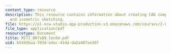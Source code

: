 ```yaml
---
content_type: resource
description: This resource contains information about creating CAD components 1, terminology
  and isometric sketching.
file: https://ol-ocw-studio-app-production.s3.amazonaws.com/courses/2-007-design-and-manufacturing-i-spring-2009/b5493baa7030edac414ada2a407ae307_MIT2_007s09_lec04.pdf
file_type: application/pdf
resourcetype: Document
title: MIT2_007s09_lec04.pdf
uid: b5493baa-7030-edac-414a-da2a407ae307
---
```

